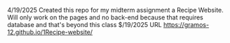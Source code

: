 4/19/2025 Created this repo for my midterm assignment a Recipe Website. Will only work on the pages and no back-end because that requires database and that's beyond this class
$/19/2025 URL https://gramos-12.github.io/1Recipe-website/
